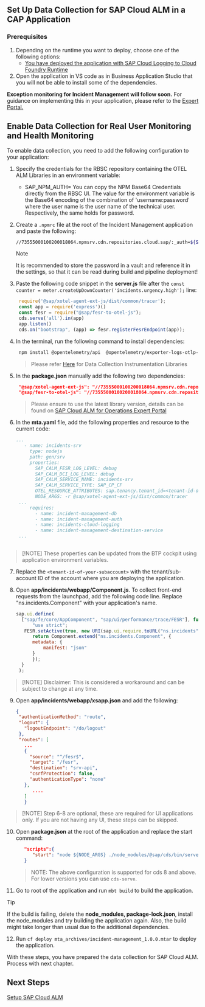 ## Set Up Data Collection for SAP Cloud ALM in a CAP Application

### Prerequisites
1. Depending on the runtime you want to deploy, choose one of the following options:
   - [You have deployed the application with SAP Cloud Logging to Cloud Foundry Runtime](./4-deploy-to-cf.md)
   <!-- - [You have deployed application with SAP Cloud Logging to Kyma Runtime](./enablements-kyma.md) -->
2. Open the application in VS code as in Business Application Studio that you will not be able to install some of the dependencies.  

**Exception monitoring for Incident Management will follow soon.** For guidance on implementing this in your application, please refer to the [Expert Portal.](https://support.sap.com/en/alm/sap-cloud-alm/operations/expert-portal/integration-monitoring.html)

## Enable Data Collection for Real User Monitoring and Health Monitoring
To enable data collection, you need to add the following configuration to your application:
1. Specify the credentials for the RBSC repository containing the OTEL ALM Libraries in an environment variable:
   - SAP_NPM_AUTH=<base64 encoded version of username:password>
     You can copy the NPM Base64 Credentials directly from the RBSC UI. The value for the environment variable is the Base64 encoding of the combination of 'username:password' where the user name is the user name of the technical user. Respectively, the same holds for password.

2. Create a `.npmrc` file at the root of the Incident Management application and paste the following: 
    ```sh
    //73555000100200018064.npmsrv.cdn.repositories.cloud.sap/:_auth=${SAP_NPM_AUTH}
    ```

   > [!NOTE] 
   > It is recommended to store the password in a vault and reference it in the settings, so that it can be read during build and pipeline deployment!
   >     



3. Paste the following code snippet in the **server.js** file after the `const counter = meter.createUpDownCounter('incidents.urgency.high');` line:
   ```js
    require('@sap/xotel-agent-ext-js/dist/common/tracer');
    const app = require('express')()
    const fesr = require("@sap/fesr-to-otel-js");
    cds.serve('all').in(app)
    app.listen()
    cds.on("bootstrap", (app) => fesr.registerFesrEndpoint(app));
   ```
4. In the terminal, run the following command to install dependencies:
   ```sh
    npm install @opentelemetry/api  @opentelemetry/exporter-logs-otlp-grpc cf-nodejs-logging-support hdb
   ```
   > Please refer [Here](https://help.sap.com/whats-new/aaa5ccb1a72444d5b54e2985250fab03?locale=en-US) for Data Collection Instrumentation Libraries

5. In the **package.json** manually add the following two dependencies:

   ```json
    "@sap/xotel-agent-ext-js": "//73555000100200018064.npmsrv.cdn.repositories.cloud.sap/@sap/xotel-agent-ext-js/-/xotel-agent-ext-js-1.5.22.tgz",
    "@sap/fesr-to-otel-js": "//73555000100200018064.npmsrv.cdn.repositories.cloud.sap/@sap/fesr-to-otel-js/-/fesr-to-otel-js-1.5.13.tgz"
   ```
    > Please ensure to use the latest library version, details can be found on [SAP Cloud ALM for Operations Expert Portal](https://support.sap.com/en/alm/sap-cloud-alm/operations/expert-portal/data-collection-infrastructure.html?anchorId=section_415688568)

6. In the **mta.yaml** file, add the following properties and resource to the current code:
   ```yaml
   ...
      - name: incidents-srv
        type: nodejs
        path: gen/srv
        properties:
          SAP_CALM_FESR_LOG_LEVEL: debug
          SAP_CALM_DCI_LOG_LEVEL: debug
          SAP_CALM_SERVICE_NAME: incidents-srv
          SAP_CALM_SERVICE_TYPE: SAP_CP_CF
          OTEL_RESOURCE_ATTRIBUTES: sap.tenancy.tenant_id=<tenant-id-of-your-subaccount> 
          NODE_ARGS: -r @sap/xotel-agent-ext-js/dist/common/tracer
    ...
        requires:
          - name: incident-management-db
          - name: incident-management-auth
          - name: incidents-cloud-logging 
          - name: incident-management-destination-service 
    ...
  
   ```
>[!NOTE] These properties can be updated from the BTP cockpit using application environment variables. 

7. Replace the `<tenant-id-of-your-subaccount>` with the tenant/sub-account ID of the account where you are deploying the application. 


8. Open **app/incidents/webapp/Component.js**. To collect front-end requests from the launchpad, add the following code line. Replace "ns.incidents.Component" with your application's name.
   ```js
   sap.ui.define(
	 ["sap/fe/core/AppComponent", "sap/ui/performance/trace/FESR"], function(Component, FESR) {
	     "use strict";
	  FESR.setActive(true, new URI(sap.ui.require.toURL("ns.incidents")).path() + "/fesr");
	     return Component.extend("ns.incidents.Component", {
		 metadata: {
		     manifest: "json"
		 }
	     });
	 }
	);
   ```
>[!NOTE] Disclaimer: This is considered a workaround and can be subject to change at any time.   
   
9. Open **app/incidents/webapp/xsapp.json** and add the following:
   ```json
   {
    "authenticationMethod": "route",
    "logout": {
      "logoutEndpoint": "/do/logout"
    },
    "routes": [
      ...
      {
        "source": "^/fesr$", 
        "target": "/fesr", 
        "destination": "srv-api", 
        "csrfProtection": false, 
        "authenticationType": "none" 
      }, 
         ....
      ]
      }
   ```
>[!NOTE] Step 6-8 are optional, these are required for UI applications only. If you are not having any UI, these steps can be skipped. 

10. Open **package.json** at the root of the application and replace the start command:
      ```json
         "scripts":{
            "start": "node ${NODE_ARGS} ./node_modules/@sap/cds/bin/serve",
         }
      ```
      > NOTE: The above configuration is supported for cds 8 and above. For lower versions you can use `cds-serve`.
11. Go to root of the application and run `mbt build` to build the application. 
   > [!TIP]
   >If the build is failing, delete the **node_modules, package-lock.json**, install the node_modules and try building the application again.
   >Also, the build might take longer than usual due to the additional dependencies.

12. Run `cf deploy mta_archives/incident-management_1.0.0.mtar` to deploy the application. 
  

With these steps, you have prepared the data collection for SAP Cloud ALM. Process with next chapter. 

## Next Steps
[Setup SAP Cloud ALM](./configure-sap-cloud-alm.md)
